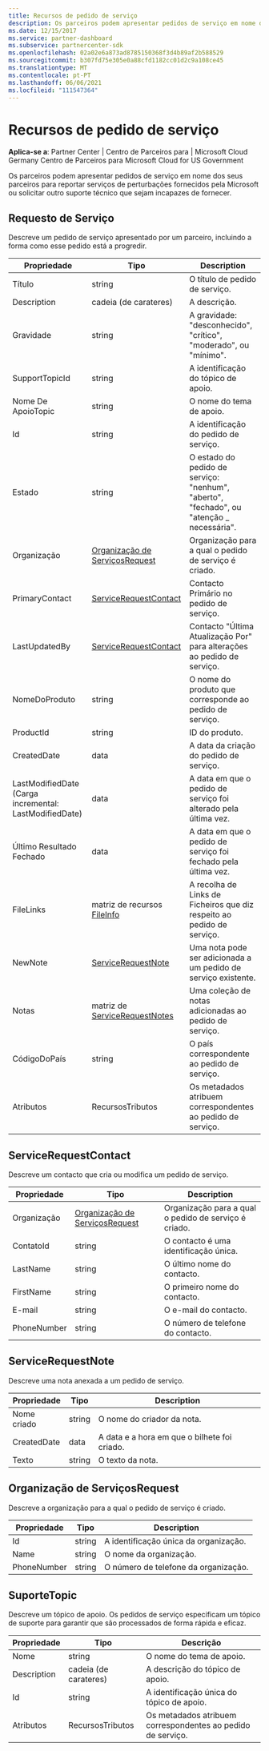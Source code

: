 ```yaml
---
title: Recursos de pedido de serviço
description: Os parceiros podem apresentar pedidos de serviço em nome dos seus parceiros para reportar serviços de perturbações fornecidos pela Microsoft ou solicitar outro suporte técnico que sejam incapazes de fornecer.
ms.date: 12/15/2017
ms.service: partner-dashboard
ms.subservice: partnercenter-sdk
ms.openlocfilehash: 02a02e6a873ad8785150368f3d4b89af2b588529
ms.sourcegitcommit: b307fd75e305e0a88cfd1182cc01d2c9a108ce45
ms.translationtype: MT
ms.contentlocale: pt-PT
ms.lasthandoff: 06/06/2021
ms.locfileid: "111547364"
---
```

# <a name="service-request-resources"></a>Recursos de pedido de serviço

**Aplica-se a**: Partner Center | Centro de Parceiros para | Microsoft Cloud Germany Centro de Parceiros para Microsoft Cloud for US Government

Os parceiros podem apresentar pedidos de serviço em nome dos seus parceiros para reportar serviços de perturbações fornecidos pela Microsoft ou solicitar outro suporte técnico que sejam incapazes de fornecer.

## <a name="servicerequest"></a>Requesto de Serviço

Descreve um pedido de serviço apresentado por um parceiro, incluindo a forma como esse pedido está a progredir.

| Propriedade         | Tipo                                                          | Description                                                                          |
|------------------|---------------------------------------------------------------|--------------------------------------------------------------------------------------|
| Título            | string                                                        | O título de pedido de serviço.                                                           |
| Description      | cadeia (de carateres)                                                        | A descrição.                                                                     |
| Gravidade         | string                                                        | A gravidade: "desconhecido", "crítico", "moderado", ou "mínimo".                       |
| SupportTopicId   | string                                                        | A identificação do tópico de apoio.                                                         |
| Nome De ApoioTopic | string                                                        | O nome do tema de apoio.                                                       |
| Id               | string                                                        | A identificação do pedido de serviço.                                                       |
| Estado           | string                                                        | O estado do pedido de serviço: "nenhum", "aberto", "fechado", ou "atenção \_ necessária". |
| Organização     | [Organização de ServiçosRequest](#servicerequestorganization)     | Organização para a qual o pedido de serviço é criado.                               |
| PrimaryContact   | [ServiceRequestContact](#servicerequestcontact)               | Contacto Primário no pedido de serviço.                                              |
| LastUpdatedBy    | [ServiceRequestContact](#servicerequestcontact)               | Contacto "Última Atualização Por" para alterações ao pedido de serviço.                        |
| NomeDoProduto      | string                                                        | O nome do produto que corresponde ao pedido de serviço.                     |
| ProductId        | string                                                        | ID do produto.                                                               |
| CreatedDate      | data                                                          | A data da criação do pedido de serviço.                                          |
| LastModifiedDate (Carga incremental: LastModifiedDate) | data                                                          | A data em que o pedido de serviço foi alterado pela última vez.                                 |
| Último Resultado Fechado   | data                                                          | A data em que o pedido de serviço foi fechado pela última vez.                                   |
| FileLinks        | matriz de recursos [FileInfo](utility-resources.md#fileinfo) | A recolha de Links de Ficheiros que diz respeito ao pedido de serviço.                    |
| NewNote          | [ServiceRequestNote](#servicerequestnote)                     | Uma nota pode ser adicionada a um pedido de serviço existente.                                  |
| Notas            | matriz de [ServiceRequestNotes](#servicerequestnote)           | Uma coleção de notas adicionadas ao pedido de serviço.                                  |
| CódigoDoPaís      | string                                                        | O país correspondente ao pedido de serviço.                                    |
| Atributos       | RecursosTributos                                            | Os metadados atribuem correspondentes ao pedido de serviço.                        |

## <a name="servicerequestcontact"></a>ServiceRequestContact

Descreve um contacto que cria ou modifica um pedido de serviço.

| Propriedade     | Tipo                                                      | Description                                            |
|--------------|-----------------------------------------------------------|--------------------------------------------------------|
| Organização | [Organização de ServiçosRequest](#servicerequestorganization) | Organização para a qual o pedido de serviço é criado. |
| ContatoId    | string                                                    | O contacto é uma identificação única.                               |
| LastName     | string                                                    | O último nome do contacto.                          |
| FirstName    | string                                                    | O primeiro nome do contacto.                         |
| E-mail        | string                                                    | O e-mail do contacto.                              |
| PhoneNumber  | string                                                    | O número de telefone do contacto.                       |

## <a name="servicerequestnote"></a>ServiceRequestNote

Descreve uma nota anexada a um pedido de serviço.

| Propriedade      | Tipo   | Description                                  |
|---------------|--------|----------------------------------------------|
| Nome criado | string | O nome do criador da nota.         |
| CreatedDate   | data   | A data e a hora em que o bilhete foi criado. |
| Texto          | string | O texto da nota.                        |

## <a name="servicerequestorganization"></a>Organização de ServiçosRequest

Descreve a organização para a qual o pedido de serviço é criado.

| Propriedade    | Tipo   | Description                           |
|-------------|--------|---------------------------------------|
| Id          | string | A identificação única da organização.    |
| Name        | string | O nome da organização.         |
| PhoneNumber | string | O número de telefone da organização. |

## <a name="supporttopic"></a>SuporteTopic

Descreve um tópico de apoio. Os pedidos de serviço especificam um tópico de suporte para garantir que são processados de forma rápida e eficaz.

| Propriedade    | Tipo               | Descrição                                                   |
|-------------|--------------------|---------------------------------------------------------------|
| Nome        | string             | O nome do tema de apoio.                                |
| Description | cadeia (de carateres)             | A descrição do tópico de apoio.                         |
| Id          | string             | A identificação única do tópico de apoio.                           |
| Atributos  | RecursosTributos | Os metadados atribuem correspondentes ao pedido de serviço. |

